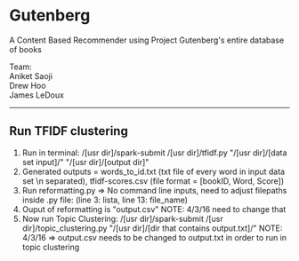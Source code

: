 # Gutenberg
A Content Based Recommender using Project Gutenberg's entire database of books

Team:  
Aniket Saoji  
Drew Hoo  
James LeDoux  

-----------
## Run TFIDF clustering
1. Run in terminal: /[usr dir]/spark-submit /[usr dir]/tfidf.py "/[usr dir]/[data set input]/" "/[usr dir]/[output dir]"
2. Generated outputs = words_to_id.txt (txt file of every word in input data set \n separated), tfidf-scores.csv (file format = [bookID, Word, Score])
3. Run reformatting.py => No command line inputs, need to adjust filepaths inside .py file: (line 3: lista, line 13: file_name)
4. Ouput of reformatting is "output.csv" NOTE: 4/3/16 need to change that
5. Now run Topic Clustering: /[usr dir]/spark-submit /[usr dir]/topic_clustering.py "/[usr dir]/[dir that contains output.txt]/"
NOTE: 4/3/16 => output.csv needs to be changed to output.txt in order to run in topic clustering
